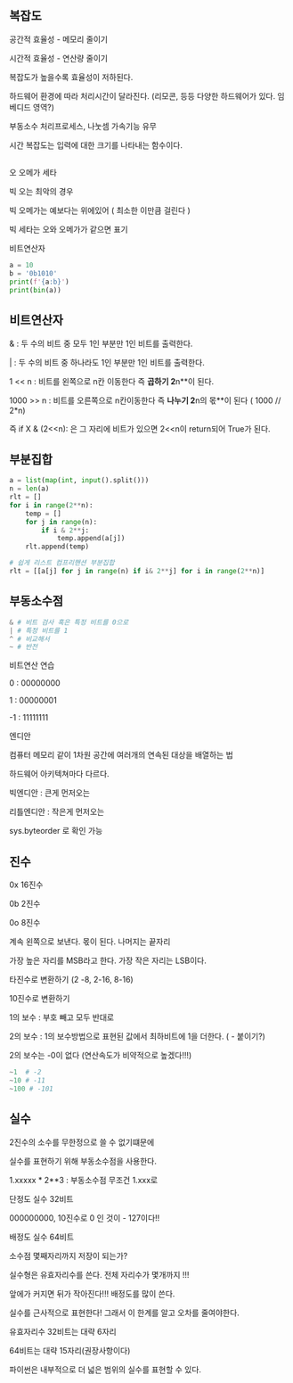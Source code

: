 ## 복잡도

공간적 효율성 - 메모리 줄이기

시간적 효율성  - 연산량 줄이기

복잡도가 높을수록 효율성이 저하된다.

하드웨어 환경에 따라 처리시간이 달라진다. (리모콘, 등등 다양한 하드웨어가 있다. 임베디드 영역?)

부동소수 처리프로세스, 나눗셈 가속기능 유무

시간 복잡도는 입력에 대한 크기를 나타내는 함수이다.

##

오 오메가 세타 

빅 오는 최악의 경우

빅 오메가는 예보다는 위에있어 ( 최소한 이만큼 걸린다 )

빅 세타는 오와 오메가가 같으면 표기

비트연산자

```python
a = 10
b = '0b1010'
print(f'{a:b}')
print(bin(a))

```

## 비트연산자

&  :  두 수의 비트 중 모두 1인 부분만 1인 비트를 출력한다.

|    :   두 수의 비트 중  하나라도 1인 부분만 1인 비트를 출력한다.

1 << n    :    비트를 왼쪽으로 n칸 이동한다  즉 **곱하기 2**n**이 된다.

1000 >> n  :  비트를 오른쪽으로 n칸이동한다 즉 **나누기 2**n의 몫**이 된다 ( 1000 // 2*n)

즉 if X  &  (2<<n):  은 그 자리에 비트가 있으면 2<<n이 return되어 True가 된다.

## 부분집합

```python
a = list(map(int, input().split()))
n = len(a)
rlt = []
for i in range(2**n):
    temp = []
    for j in range(n):
        if i & 2**j:
            temp.append(a[j])
    rlt.append(temp)

# 쉽게 리스트 컴프리핸션 부분집합
rlt = [[a[j] for j in range(n) if i& 2**j] for i in range(2**n)]
```

## 부동소수점

```python
& # 비트 검사 혹은 특정 비트를 0으로
| # 특정 비트를 1
^ # 비교해서
~ # 반전
```

비트연산 연습

0 : 00000000

1 : 00000001

-1 : 11111111

엔디안

컴퓨터 메모리 같이 1차원 공간에 여러개의 연속된 대상을 배열하는 법

하드웨어 아키텍쳐마다 다르다.

빅엔디안 : 큰게 먼저오는 

리틀엔디안 : 작은게 먼저오는

sys.byteorder 로 확인 가능

## 진수

0x  16진수

0b  2진수

0o  8진수

계속 왼쪽으로 보낸다. 몫이 된다. 나머지는 끝자리 

가장 높은 자리를 MSB라고 한다. 가장 작은 자리는 LSB이다.

타진수로 변환하기  (2 -8, 2-16, 8-16)

10진수로 변환하기

1의 보수 :  부호 빼고 모두 반대로

2의 보수 : 1의 보수방법으로 표현된 값에서 최하비트에 1을 더한다. ( - 붙이기?)

2의 보수는 -0이 없다  (연산속도가 비약적으로 높겠다!!!)

```python
~1  # -2
~10 # -11
~100 # -101
```

## 실수

2진수의 소수를 무한정으로 쓸 수 없기떄문에 

실수를 표현하기 위해 부동소수점을 사용한다.

1.xxxxx * 2**3 : 부동소수점  무조건 1.xxx로

단정도 실수 32비트

000000000, 10진수로 0 인 것이  - 127이다!! 

배정도 실수 64비트

소수점 몇째자리까지 저장이 되는가? 

실수형은 유효자리수를 쓴다.  전체 자리수가 몇개까지 !!!

앞에가 커지면 뒤가 작아진다!!! 배정도를 많이 쓴다. 

실수를 근사적으로 표현한다! 그래서 이 한계를 알고 오차를 줄여야한다.

유효자리수  32비트는 대략 6자리

64비트는 대략 15자리(권장사항이다)

파이썬은 내부적으로 더 넓은 범위의 실수를 표현할 수 있다.
